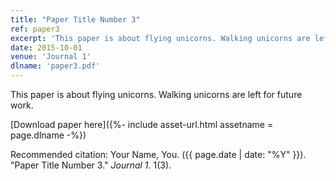 ```yaml
---
title: "Paper Title Number 3"
ref: paper3
excerpt: 'This paper is about flying unicorns. Walking unicorns are left for future work.'
date: 2015-10-01
venue: 'Journal 1'
dlname: 'paper3.pdf'
---
```


This paper is about flying unicorns. Walking unicorns are left for future work.

[Download paper here]({%- include asset-url.html assetname = page.dlname -%})

Recommended citation: Your Name, You. ({{ page.date | date: "%Y" }}). "Paper Title Number 3." <i>Journal 1</i>. 1(3).
